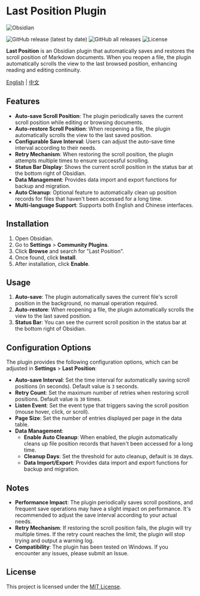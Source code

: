 # Last Position Plugin

![Obsidian](https://img.shields.io/badge/Obsidian-%23483699?style=for-the-badge&logo=obsidian&logoColor=white)

![GitHub release (latest by date)](https://img.shields.io/github/v/release/Saktawdi/obsidian-last-position?style=for-the-badge)
![GitHub all releases](https://img.shields.io/github/downloads/Saktawdi/obsidian-last-position/total?style=for-the-badge)
![License](https://img.shields.io/github/license/Saktawdi/obsidian-last-position?style=for-the-badge)

**Last Position** is an Obsidian plugin that automatically saves and restores the scroll position of Markdown documents. When you reopen a file, the plugin automatically scrolls the view to the last browsed position, enhancing reading and editing continuity.

[English](README_en.md) | [中文](README.md)

## Features

- **Auto-save Scroll Position**: The plugin periodically saves the current scroll position while editing or browsing documents.
- **Auto-restore Scroll Position**: When reopening a file, the plugin automatically scrolls the view to the last saved position.
- **Configurable Save Interval**: Users can adjust the auto-save time interval according to their needs.
- **Retry Mechanism**: When restoring the scroll position, the plugin attempts multiple times to ensure successful scrolling.
- **Status Bar Display**: Shows the current scroll position in the status bar at the bottom right of Obsidian.
- **Data Management**: Provides data import and export functions for backup and migration.
- **Auto Cleanup**: Optional feature to automatically clean up position records for files that haven't been accessed for a long time.
- **Multi-language Support**: Supports both English and Chinese interfaces.

## Installation

1. Open Obsidian.
2. Go to **Settings** > **Community Plugins**.
3. Click **Browse** and search for "Last Position".
4. Once found, click **Install**.
5. After installation, click **Enable**.

## Usage

1. **Auto-save**: The plugin automatically saves the current file's scroll position in the background, no manual operation required.
2. **Auto-restore**: When reopening a file, the plugin automatically scrolls the view to the last saved position.
3. **Status Bar**: You can see the current scroll position in the status bar at the bottom right of Obsidian.

## Configuration Options

The plugin provides the following configuration options, which can be adjusted in **Settings** > **Last Position**:

- **Auto-save Interval**: Set the time interval for automatically saving scroll positions (in seconds). Default value is `3` seconds.
- **Retry Count**: Set the maximum number of retries when restoring scroll positions. Default value is `30` times.
- **Listen Event**: Set the event type that triggers saving the scroll position (mouse hover, click, or scroll).
- **Page Size**: Set the number of entries displayed per page in the data table.
- **Data Management**:
  - **Enable Auto Cleanup**: When enabled, the plugin automatically cleans up file position records that haven't been accessed for a long time.
  - **Cleanup Days**: Set the threshold for auto cleanup, default is `30` days.
  - **Data Import/Export**: Provides data import and export functions for backup and migration.

## Notes

- **Performance Impact**: The plugin periodically saves scroll positions, and frequent save operations may have a slight impact on performance. It's recommended to adjust the save interval according to your actual needs.
- **Retry Mechanism**: If restoring the scroll position fails, the plugin will try multiple times. If the retry count reaches the limit, the plugin will stop trying and output a warning log.
- **Compatibility**: The plugin has been tested on Windows. If you encounter any issues, please submit an Issue.

## License

This project is licensed under the [MIT License](LICENSE).